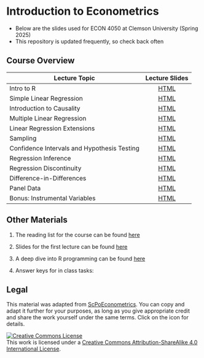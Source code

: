 # Introduction to Econometrics

* Below are the slides used for ECON 4050 at Clemson University (Spring 2025)
* This repository is updated frequently, so check back often

## Course Overview

| Lecture Topic | Lecture Slides |
|---------|:----:|
| Intro to R | [HTML](https://raw.githack.com/adamsoliman/IntroEconometrics/master/chapter_intro/chapter_intro.html) |  
| Simple Linear Regression | [HTML](https://raw.githack.com/adamsoliman/IntroEconometrics/master/chapter_slr/chapter_slr.html) |
| Introduction to Causality | [HTML](https://raw.githack.com/adamsoliman/IntroEconometrics/master/chapter_causality/chapter_causality.html) |
| Multiple Linear Regression | [HTML](https://raw.githack.com/adamsoliman/IntroEconometrics/master/chapter_mlr/chapter_mlr.html) |
| Linear Regression Extensions | [HTML](https://raw.githack.com/adamsoliman/IntroEconometrics/master/chapter_regext/chapter_regext.html) |
| Sampling | [HTML](https://raw.githack.com/adamsoliman/IntroEconometrics/master/chapter_sampling/chapter_sampling.html) | 
| Confidence Intervals and Hypothesis Testing | [HTML](https://raw.githack.com/adamsoliman/IntroEconometrics/master/chapter_ci_hyptest/chapter_ci_hyptest.html) |
| Regression Inference | [HTML](https://raw.githack.com/adamsoliman/IntroEconometrics/master/chapter_reginference/reg_inference.html) |
| Regression Discontinuity | [HTML](https://raw.githack.com/adamsoliman/IntroEconometrics/master/chapter-RDD/RDD.html) | 
| Difference-in-Differences | [HTML](https://raw.githack.com/adamsoliman/IntroEconometrics/master/chapter_did/chapter_did.html) | 
| Panel Data | [HTML](https://raw.githack.com/adamsoliman/IntroEconometrics/master/chapter_panel/06-panel.html) |
| Bonus: Instrumental Variables | [HTML](https://raw.githack.com/adamsoliman/IntroEconometrics/master/chapter_IV/04-IV.html) |

## Other Materials

1. The reading list for the course can be found [here](https://github.com/adamsoliman/IntroEconometrics/blob/master/readings.md)

1. Slides for the first lecture can be found [here](https://github.com/adamsoliman/IntroEconometrics/blob/master/Intro%20materials%20and%20keys/Lecture_Intro_SolimanFall2024.pdf)

1. A deep dive into R programming can be found [here](https://raw.githack.com/adamsoliman/IntroEconometrics/master/chapter_tidy_programming/chapter_tidy.html)

1. Answer keys for in class tasks: <!--[introduction to R](https://raw.githack.com/adamsoliman/IntroEconometrics/master/chapter_intro/tasks/intro_tasks.html), 
[simple linear regression](https://raw.githack.com/adamsoliman/IntroEconometrics/master/chapter_slr/tasks/slr_tasks.html), 
[causality](https://raw.githack.com/adamsoliman/IntroEconometrics/master/chapter_causality/tasks/causality_tasks.html), 
[multiple linear regression](https://raw.githack.com/adamsoliman/IntroEconometrics/master/chapter_mlr/tasks/mlr_tasks.html), 
[linear regression extensions](https://raw.githack.com/adamsoliman/IntroEconometrics/master/chapter_regext/tasks/regext_tasks.html),
[sampling](https://raw.githack.com/adamsoliman/IntroEconometrics/master/chapter_sampling/tasks/sampling_tasks.html), and 
[regression inference](https://raw.githack.com/adamsoliman/IntroEconometrics/master/chapter_reginference/tasks/reginference_tasks.html)-->

<!-- 1. Answer keys for homeworks are [here](https://github.com/adamsoliman/IntroEconometrics/tree/master/Intro%20materials%20and%20keys/Answer%20Keys). -->

## Legal

This material was adapted from [ScPoEconometrics](https://github.com/ScPoEcon/ScPoEconometrics). You can copy and adapt it further for your purposes, as long as you give appropriate credit and share the work yourself under the same terms. Click on the icon for details.

<a rel="license" href="http://creativecommons.org/licenses/by-sa/4.0/"><img alt="Creative Commons License" style="border-width:0" src="https://i.creativecommons.org/l/by-sa/4.0/88x31.png" /></a><br />This work is licensed under a <a rel="license" href="http://creativecommons.org/licenses/by-sa/4.0/">Creative Commons Attribution-ShareAlike 4.0 International License</a>.

